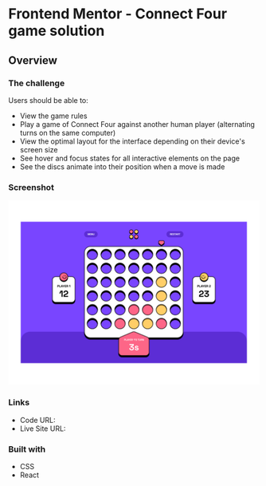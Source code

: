 # Frontend Mentor - Connect Four game solution

## Overview

### The challenge

Users should be able to:

- View the game rules
- Play a game of Connect Four against another human player (alternating turns on the same computer)
- View the optimal layout for the interface depending on their device's screen size
- See hover and focus states for all interactive elements on the page
- See the discs animate into their position when a move is made

### Screenshot

![](/connect_four_thumb.png)

### Links

- Code URL: []()
- Live Site URL: []()

### Built with

- CSS
- React
